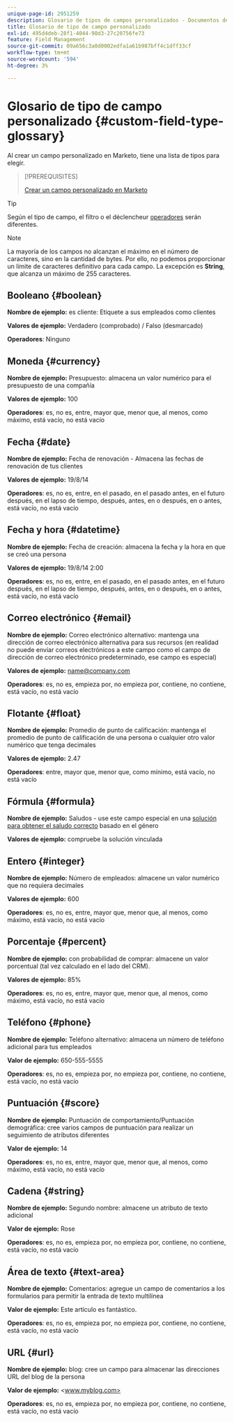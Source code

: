 ```yaml
---
unique-page-id: 2951259
description: Glosario de tipos de campos personalizados - Documentos de Marketo - Documentación del producto
title: Glosario de tipo de campo personalizado
exl-id: 495d4deb-28f1-4044-98d3-27c20756fe73
feature: Field Management
source-git-commit: 09a656c3a0d0002edfa1a61b987bff4c1dff33cf
workflow-type: tm+mt
source-wordcount: '594'
ht-degree: 3%

---
```


# Glosario de tipo de campo personalizado {#custom-field-type-glossary}

Al crear un campo personalizado en Marketo, tiene una lista de tipos para elegir.

>[!PREREQUISITES]
>
>[Crear un campo personalizado en Marketo](/help/marketo/product-docs/administration/field-management/create-a-custom-field-in-marketo.md)

>[!TIP]
>
>Según el tipo de campo, el filtro o el déclencheur [operadores](/help/marketo/product-docs/core-marketo-concepts/smart-lists-and-static-lists/creating-a-smart-list/smart-list-filter-operators-glossary.md) serán diferentes.

>[!NOTE]
>
>La mayoría de los campos no alcanzan el máximo en el número de caracteres, sino en la cantidad de bytes. Por ello, no podemos proporcionar un límite de caracteres definitivo para cada campo. La excepción es **String**, que alcanza un máximo de 255 caracteres.

## Booleano {#boolean}

**Nombre de ejemplo:** es cliente: Etiquete a sus empleados como clientes

**Valores de ejemplo:** Verdadero (comprobado) / Falso (desmarcado)

**Operadores**: Ninguno

## Moneda {#currency}

**Nombre de ejemplo:** Presupuesto: almacena un valor numérico para el presupuesto de una compañía

**Valores de ejemplo:** 100

**Operadores**: es, no es, entre, mayor que, menor que, al menos, como máximo, está vacío, no está vacío

## Fecha {#date}

**Nombre de ejemplo:** Fecha de renovación - Almacena las fechas de renovación de tus clientes

**Valores de ejemplo:** 19/8/14

**Operadores**: es, no es, entre, en el pasado, en el pasado antes, en el futuro después, en el lapso de tiempo, después, antes, en o después, en o antes, está vacío, no está vacío

## Fecha y hora {#datetime}

**Nombre de ejemplo:** Fecha de creación: almacena la fecha y la hora en que se creó una persona

**Valores de ejemplo:** 19/8/14 2:00

**Operadores**: es, no es, entre, en el pasado, en el pasado antes, en el futuro después, en el lapso de tiempo, después, antes, en o después, en o antes, está vacío, no está vacío

## Correo electrónico {#email}

**Nombre de ejemplo:** Correo electrónico alternativo: mantenga una dirección de correo electrónico alternativa para sus recursos (en realidad no puede enviar correos electrónicos a este campo como el campo de dirección de correo electrónico predeterminado, ese campo es especial)

**Valores de ejemplo:** <name@company.com>

**Operadores**: es, no es, empieza por, no empieza por, contiene, no contiene, está vacío, no está vacío

## Flotante {#float}

**Nombre de ejemplo:** Promedio de punto de calificación: mantenga el promedio de punto de calificación de una persona o cualquier otro valor numérico que tenga decimales

**Valores de ejemplo:** 2.47

**Operadores**: entre, mayor que, menor que, como mínimo, está vacío, no está vacío

## Fórmula {#formula}

**Nombre de ejemplo:** Saludos - use este campo especial en una [solución para obtener el saludo correcto](/help/marketo/product-docs/administration/field-management/create-and-use-a-concatenated-string-formula-field.md) basado en el género

**Valores de ejemplo:** compruebe la solución vinculada

## Entero {#integer}

**Nombre de ejemplo:** Número de empleados: almacene un valor numérico que no requiera decimales

**Valores de ejemplo:** 600

**Operadores**: es, no es, entre, mayor que, menor que, al menos, como máximo, está vacío, no está vacío

## Porcentaje {#percent}

**Nombre de ejemplo:** con probabilidad de comprar: almacene un valor porcentual (tal vez calculado en el lado del CRM).

**Valores de ejemplo:** 85%

**Operadores**: es, no es, entre, mayor que, menor que, al menos, como máximo, está vacío, no está vacío

## Teléfono {#phone}

**Nombre de ejemplo:** Teléfono alternativo: almacena un número de teléfono adicional para tus empleados

**Valor de ejemplo:** 650-555-5555

**Operadores**: es, no es, empieza por, no empieza por, contiene, no contiene, está vacío, no está vacío

## Puntuación {#score}

**Nombre de ejemplo:** Puntuación de comportamiento/Puntuación demográfica: cree varios campos de puntuación para realizar un seguimiento de atributos diferentes

**Valor de ejemplo:** 14

**Operadores**: es, no es, entre, mayor que, menor que, al menos, como máximo, está vacío, no está vacío

## Cadena {#string}

**Nombre de ejemplo:** Segundo nombre: almacene un atributo de texto adicional

**Valor de ejemplo:** Rose

**Operadores**: es, no es, empieza por, no empieza por, contiene, no contiene, está vacío, no está vacío

## Área de texto {#text-area}

**Nombre de ejemplo:** Comentarios: agregue un campo de comentarios a los formularios para permitir la entrada de texto multilínea

**Valor de ejemplo:** Este artículo es fantástico.

**Operadores**: es, no es, empieza por, no empieza por, contiene, no contiene, está vacío, no está vacío

## URL {#url}

**Nombre de ejemplo:** blog: cree un campo para almacenar las direcciones URL del blog de la persona

**Valor de ejemplo:** &lt;www.myblog.com>

**Operadores**: es, no es, empieza por, no empieza por, contiene, no contiene, está vacío, no está vacío
